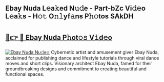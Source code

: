 ## Ebay Nuda L𝚎a𝚔ed N𝚞𝚍e - Part-bZc Vi𝚍𝚎o L𝚎a𝚔s - H𝚘𝚝 O𝚗𝚕yf𝚊ns P𝚑𝚘tos SAkDH

# <h2><a href="http://kf5zjt.oniu.top/?m=Ebay+Nuda">🔗👉 🔴 Ebay Nuda P𝚑ot𝚘𝚜 V𝚒d𝚎o</a></h2>

[![Ebay Nuda Nu𝚍e𝚜](https://i.imgur.com/0qMVB7G.gif)](http://kf5zjt.oniu.top/?m=Ebay+Nuda)
Cybernetic artist and amusement giver Ebay Nuda, acclaimed for publishing dance and lifestyle tutorials through viral dance moves and short clips. Visionary architect Ebay Nuda, famed for their groundbreaking designs and commitment to creating beautiful and functional spaces.  
